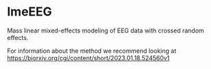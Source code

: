 # lmeEEG
Mass linear mixed-effects modeling of EEG data with crossed random effects.

For information about the method we recommend looking at https://biorxiv.org/cgi/content/short/2023.01.18.524560v1
